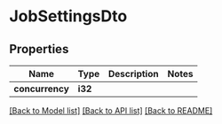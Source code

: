 # JobSettingsDto

## Properties

Name | Type | Description | Notes
------------ | ------------- | ------------- | -------------
**concurrency** | **i32** |  | 

[[Back to Model list]](../README.md#documentation-for-models) [[Back to API list]](../README.md#documentation-for-api-endpoints) [[Back to README]](../README.md)


